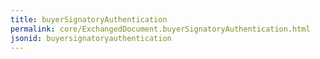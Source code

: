 ```yaml
---
title: buyerSignatoryAuthentication
permalink: core/ExchangedDocument.buyerSignatoryAuthentication.html
jsonid: buyersignatoryauthentication
---
```

